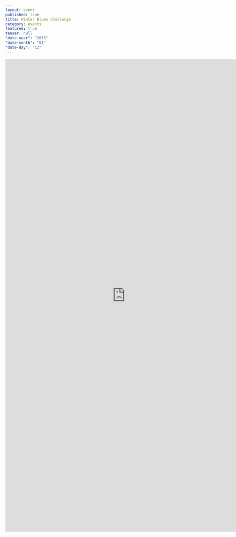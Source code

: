 ```yaml
---
layout: event
published: true
title: Winter Blues Challenge
category: events
featured: true
teaser: null
"date-year": "2015"
"date-month": "01"
"date-day": "12"
---
```


<iframe src="https://docs.google.com/forms/d/1ca_nJ7QSiLMjPHGy47Pjw6KvB9NwF4IbFm653kxVdWs/viewform?embedded=true" width="760" height="1500" frameborder="0" marginheight="0" marginwidth="0">Loading...</iframe>